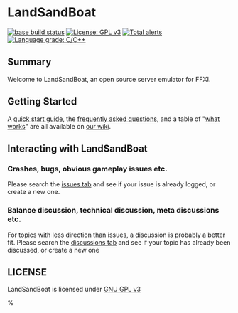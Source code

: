 # LandSandBoat
[![base build status](https://github.com/LandSandBoat/server/actions/workflows/build.yml/badge.svg)](https://github.com/LandSandBoat/server/actions/workflows/build.yml?query=base)
[![License: GPL v3](https://img.shields.io/badge/License-GPLv3-blue.svg)](https://www.gnu.org/licenses/gpl-3.0)
[![Total alerts](https://img.shields.io/lgtm/alerts/g/LandSandBoat/server.svg?logo=lgtm&logoWidth=18)](https://lgtm.com/projects/g/LandSandBoat/server/alerts/)
[![Language grade: C/C++](https://img.shields.io/lgtm/grade/cpp/g/LandSandBoat/server.svg?logo=lgtm&logoWidth=18)](https://lgtm.com/projects/g/LandSandBoat/server/context:cpp)

## Summary
Welcome to LandSandBoat, an open source server emulator for FFXI.

## Getting Started
A [quick start guide](https://github.com/LandSandBoat/server/wiki/Quick-Start-Guide), the [frequently asked questions](https://github.com/LandSandBoat/server/-/wikis/Frequently-Asked-Questions), and a table of "[what works](https://github.com/LandSandBoat/server/wikis/What-Works)" are all available on [our wiki](https://github.com/LandSandBoat/server/wiki).

## Interacting with LandSandBoat
### Crashes, bugs, obvious gameplay issues etc.
Please search the [issues tab](https://github.com/LandSandBoat/server/issues) and see if your issue is already logged, or create a new one.

### Balance discussion, technical discussion, meta discussions etc.
For topics with less direction than issues, a discussion is probably a better fit.
Please search the [discussions tab](https://github.com/LandSandBoat/server/discussions) and see if your topic has already been discussed, or create a new one

## LICENSE
LandSandBoat is licensed under [GNU GPL v3](https://github.com/LandSandBoat/server/blob/base/LICENSE)

%